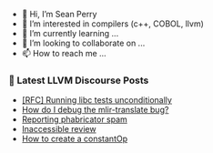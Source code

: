 - 👋 Hi, I’m Sean Perry
- 👀 I’m interested in compilers (c++, COBOL, llvm)
- 🌱 I’m currently learning ...
- 💞️ I’m looking to collaborate on ...
- 📫 How to reach me ...

<!---
s66perry/s66perry is a ✨ special ✨ repository because its `README.md` (this file) appears on your GitHub profile.
You can click the Preview link to take a look at your changes.
--->
### 📕 Latest LLVM Discourse Posts

<!-- DISCOURSE-LLVM:START -->
- [[RFC] Running libc tests unconditionally](https://discourse.llvm.org/t/rfc-running-libc-tests-unconditionally/68207#post_1)
- [How do I debug the mlir-translate bug?](https://discourse.llvm.org/t/how-do-i-debug-the-mlir-translate-bug/68206#post_1)
- [Reporting phabricator spam](https://discourse.llvm.org/t/reporting-phabricator-spam/68204#post_1)
- [Inaccessible review](https://discourse.llvm.org/t/inaccessible-review/65446#post_2)
- [How to create a constantOp](https://discourse.llvm.org/t/how-to-create-a-constantop/68202#post_3)
<!-- DISCOURSE-LLVM:END -->
